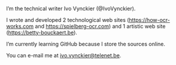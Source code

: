 I’m the technical writer Ivo Vynckier (@IvoVynckier).

I wrote and developed 2 technological web sites (https://how-ocr-works.com and https://spielberg-ocr.com) and 1 artistic web site (https://betty-bouckaert.be).

I’m currently learning GitHub because I store the sources online.

You can e-mail me at ivo.vynckier@telenet.be.
